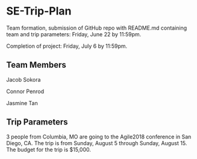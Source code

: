 # SE-Trip-Plan

Team formation, submission of GitHub repo with README.md containing team and trip parameters: Friday, June 22 by 11:59pm.

Completion of project: Friday, July 6 by 11:59pm.

## Team Members

Jacob Sokora

Connor Penrod

Jasmine Tan

## Trip Parameters

3 people from Columbia, MO are going to the Agile2018 conference in San Diego, CA. The trip is from Sunday, August 5 through Sunday, August 15. The budget for the trip is $15,000.
